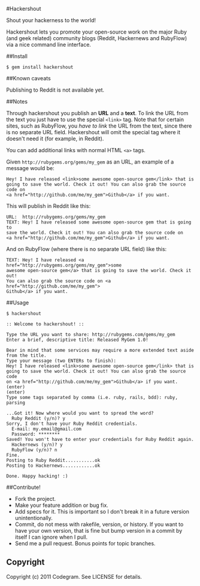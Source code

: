 #Hackershout

Shout your hackerness to the world!

Hackershout lets you promote your open-source work on the major Ruby (and geek
related) community blogs (Reddit, Hackernews and RubyFlow) via a nice command
line interface.

##Install

    $ gem install hackershout

##Known caveats

Publishing to Reddit is not available yet.

##Notes

Through hackershout you publish an **URL** and a **text**. To link the URL from
the text you just have to use the special `<link>` tag. Note that for certain
sites, such as RubyFlow, you _have to link_ the URL from the text, since there
is no separate URL field. Hackershout will omit the special tag where it
doesn't need it (for example, in Reddit).

You can add additional links with normal HTML `<a>` tags.

Given `http://rubygems.org/gems/my_gem` as an URL, an example of a message
would be:

    Hey! I have released <link>some awesome open-source gem</link> that is
    going to save the world. Check it out! You can also grab the source code on
    <a href="http://github.com/me/my_gem">Github</a> if you want.

This will publish in Reddit like this:

    URL:  http://rubygems.org/gems/my_gem
    TEXT: Hey! I have released some awesome open-source gem that is going to
    save the world. Check it out! You can also grab the source code on
    <a href="http://github.com/me/my_gem">Github</a> if you want.

And on RubyFlow (where there is no separate URL field) like this:

    TEXT: Hey! I have released <a href="http://rubygems.org/gems/my_gem">some
    awesome open-source gem</a> that is going to save the world. Check it out!
    You can also grab the source code on <a href="http://github.com/me/my_gem">
    Github</a> if you want.

##Usage

    $ hackershout

    :: Welcome to hackershout! ::

    Type the URL you want to share: http://rubygems.com/gems/my_gem
    Enter a brief, descriptive title: Released MyGem 1.0!
   
    Bear in mind that some services may require a more extended text aside from the title.
    Type your message (two ENTERs to finish):
    Hey! I have released <link>some awesome open-source gem</link> that is
    going to save the world. Check it out! You can also grab the source code
    on <a href="http://github.com/me/my_gem">Github</a> if you want.(enter)
    (enter)
    Type some tags separated by comma (i.e. ruby, rails, bdd): ruby, parsing

    ...Got it! Now where would you want to spread the word?
      Ruby Reddit (y/n)? y
    Sorry, I don't have your Ruby Reddit credentials.
      E-mail: my.email@gmail.com
      Password: ********
    Saved! You won't have to enter your credentials for Ruby Reddit again.
      Hackernews (y/n)? y
      RubyFlow (y/n)? n
    Fine.
    Posting to Ruby Reddit...........ok
    Posting to Hackernews............ok

    Done. Happy hacking! :)

##Contribute!

* Fork the project.
* Make your feature addition or bug fix.
* Add specs for it. This is important so I don't break it in a future
  version unintentionally.
* Commit, do not mess with rakefile, version, or history.
  If you want to have your own version, that is fine but bump version
  in a commit by itself I can ignore when I pull.
* Send me a pull request. Bonus points for topic branches.

## Copyright

Copyright (c) 2011 Codegram. See LICENSE for details.
